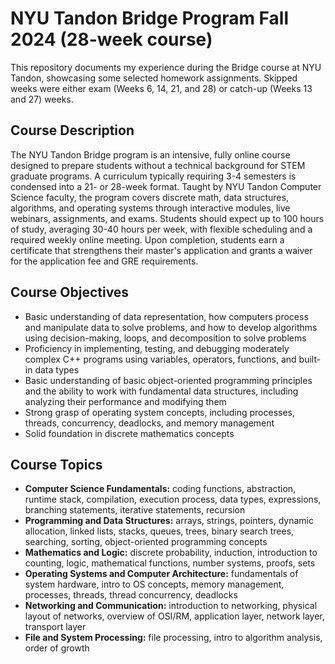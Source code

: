 # NYU Tandon Bridge Program Fall 2024 (28-week course)
This repository documents my experience during the Bridge course at NYU Tandon, showcasing some selected homework assignments. Skipped weeks were either exam (Weeks 6, 14, 21, and 28)  or catch-up (Weeks 13 and 27) weeks.

## Course Description
The NYU Tandon Bridge program is an intensive, fully online course designed to prepare students without a technical background for STEM graduate programs. A curriculum typically requiring 3-4 semesters is condensed into a 21- or 28-week format. Taught by NYU Tandon Computer Science faculty, the program covers discrete math, data structures, algorithms, and operating systems through interactive modules, live webinars, assignments, and exams. Students should expect up to 100 hours of study, averaging 30-40 hours per week, with flexible scheduling and a required weekly online meeting. Upon completion, students earn a certificate that strengthens their master's application and grants a waiver for the application fee and GRE requirements.

## Course Objectives
- Basic understanding of data representation, how computers process and manipulate data to solve problems, and how to develop algorithms using decision-making, loops, and decomposition to solve problems
- Proficiency in implementing, testing, and debugging moderately complex C++ programs using variables, operators, functions, and built-in data types
- Basic understanding of basic object-oriented programming principles and the ability to work with fundamental data structures, including analyzing their performance and modifying them
- Strong grasp of operating system concepts, including processes, threads, concurrency, deadlocks, and memory management
- Solid foundation in discrete mathematics concepts

## Course Topics
- **Computer Science Fundamentals:** coding functions, abstraction, runtime stack, compilation, execution process, data types, expressions, branching statements, iterative statements, recursion
- **Programming and Data Structures:** arrays, strings, pointers, dynamic allocation, linked lists, stacks, queues, trees, binary search trees, searching, sorting, object-oriented programming concepts
- **Mathematics and Logic:** discrete probability, induction, introduction to counting, logic, mathematical functions, number systems, proofs, sets
- **Operating Systems and Computer Architecture:** fundamentals of system hardware, intro to OS concepts, memory management, processes, threads, thread concurrency, deadlocks
- **Networking and Communication:** introduction to networking, physical layout of networks, overview of OSI/RM, application layer, network layer, transport layer
- **File and System Processing:** file processing, intro to algorithm analysis, order of growth

